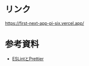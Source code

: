 # リンク
https://first-next-app-pi-six.vercel.app/

# 参考資料
- [ESLintとPrettier](https://fwywd.com/tech/next-eslint-prettier)
